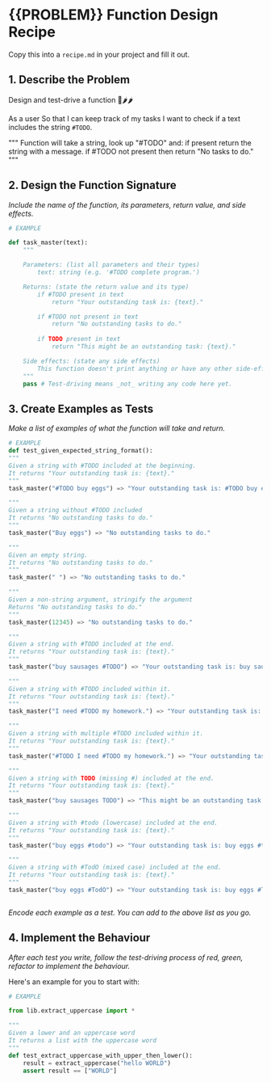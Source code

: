 # {{PROBLEM}} Function Design Recipe

Copy this into a `recipe.md` in your project and fill it out.

## 1. Describe the Problem
Design and test-drive a function 📡🌶️🌶️

As a user
So that I can keep track of my tasks
I want to check if a text includes the string `#TODO`.

"""
Function will take a string, look up "#TODO" and: 
if present return the string with a message.
if #TODO not present then return "No tasks to do."
"""

## 2. Design the Function Signature


_Include the name of the function, its parameters, return value, and side effects._

```python
# EXAMPLE

def task_master(text):
    """

    Parameters: (list all parameters and their types)
        text: string (e.g. '#TODO complete program.')

    Returns: (state the return value and its type)
        if #TODO present in text
            return "Your outstanding task is: {text}."

        if #TODO not present in text
            return "No outstanding tasks to do."
        
        if TODO present in text
            return "This might be an outstanding task: {text}."

    Side effects: (state any side effects)
        This function doesn't print anything or have any other side-effects
    """
    pass # Test-driving means _not_ writing any code here yet.
```

## 3. Create Examples as Tests



_Make a list of examples of what the function will take and return._

```python
# EXAMPLE
def test_given_expected_string_format():
"""
Given a string with #TODO included at the beginning.
It returns "Your outstanding task is: {text}."
"""
task_master("#TODO buy eggs") => "Your outstanding task is: #TODO buy eggs"

"""
Given a string without #TODO included
It returns "No outstanding tasks to do."
"""
task_master("Buy eggs") => "No outstanding tasks to do."

"""
Given an empty string.
It returns "No outstanding tasks to do."
"""
task_master(" ") => "No outstanding tasks to do."

"""
Given a non-string argument, stringify the argument
Returns "No outstanding tasks to do."
"""
task_master(12345) => "No outstanding tasks to do."

"""
Given a string with #TODO included at the end.
It returns "Your outstanding task is: {text}."
"""
task_master("buy sausages #TODO") => "Your outstanding task is: buy sausages #TODO"

"""
Given a string with #TODO included within it.
It returns "Your outstanding task is: {text}."
"""
task_master("I need #TODO my homework.") => "Your outstanding task is: I need #TODO my homework."

"""
Given a string with multiple #TODO included within it.
It returns "Your outstanding task is: {text}."
"""
task_master("#TODO I need #TODO my homework.") => "Your outstanding task is: #TODO I need #TODO my homework."

"""
Given a string with TODO (missing #) included at the end.
It returns "Your outstanding task is: {text}."
"""
task_master("buy sausages TODO") => "This might be an outstanding task: buy sausages TODO"

"""
Given a string with #todo (lowercase) included at the end.
It returns "Your outstanding task is: {text}."
"""
task_master("buy eggs #todo") => "Your outstanding task is: buy eggs #todo"

"""
Given a string with #TodO (mixed case) included at the end.
It returns "Your outstanding task is: {text}."
"""
task_master("buy eggs #TodO") => "Your outstanding task is: buy eggs #TodO"



```

_Encode each example as a test. You can add to the above list as you go._

## 4. Implement the Behaviour

_After each test you write, follow the test-driving process of red, green, refactor to implement the behaviour._

Here's an example for you to start with:

```python
# EXAMPLE

from lib.extract_uppercase import *

"""
Given a lower and an uppercase word
It returns a list with the uppercase word
"""
def test_extract_uppercase_with_upper_then_lower():
    result = extract_uppercase("hello WORLD")
    assert result == ["WORLD"]
```